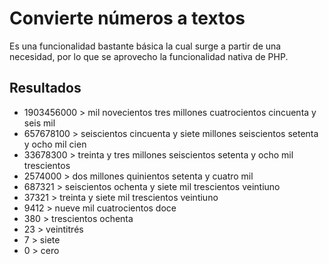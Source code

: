 # Convierte números a textos

Es una funcionalidad bastante básica la cual surge a partir de una necesidad, por lo que se aprovecho la funcionalidad nativa de PHP.

## Resultados

* 1903456000 > mil nove­cientos tres millones cuatrocientos cincuenta y seis mil
* 657678100 > seis­cientos cincuenta y siete millones seis­cientos setenta y ocho mil cien
* 33678300 > treinta y tres millones seis­cientos setenta y ocho mil trescientos
* 2574000 > dos millones quinientos setenta y cuatro mil
* 687321 > seis­cientos ochenta y siete mil trescientos veintiuno
* 37321 > treinta y siete mil trescientos veintiuno
* 9412 > nueve mil cuatrocientos doce
* 380 > trescientos ochenta
* 23 > veintitrés
* 7 > siete
* 0 > cero
